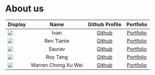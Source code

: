# About us

| Display                                             |         Name         |                Github Profile                |              Portfolio               |
|-----------------------------------------------------|:--------------------:|:--------------------------------------------:|:------------------------------------:|
| ![](https://via.placeholder.com/100.png?text=Photo) |         Ivan         | [Github](https://github.com/ivanaitzliddat)  |  [Portfolio](team/ivanaitzliddat.md) |
| ![](https://via.placeholder.com/100.png?text=Photo) |      Ren Tianle      |     [Github](https://github.com/lelerer)     |  [Portfolio](docs/team/johndoe.md)   |
| ![](https://via.placeholder.com/100.png?text=Photo) |        Saurav        |    [Github](https://github.com/matheril)     |  [Portfolio](docs/team/johndoe.md)   |
| ![](https://via.placeholder.com/100.png?text=Photo) |       Roy Tang       |   [Github](https://github.com/froststein)    | [Portfolio](docs/team/froststein.md) |
| ![](https://via.placeholder.com/100.png?text=Photo) | Warren Chong Xu Wei  |    [Github](https://github.com/warrencxw)    | [Portfolio](docs/team/warrencxw.md)  |
